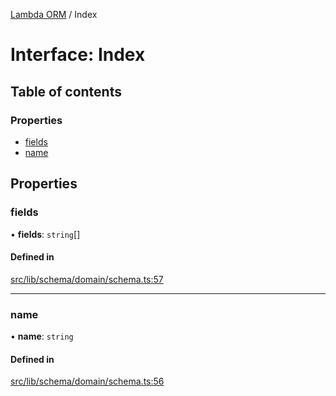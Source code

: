[Lambda ORM](../README.md) / Index

# Interface: Index

## Table of contents

### Properties

- [fields](Index.md#fields)
- [name](Index.md#name)

## Properties

### fields

• **fields**: `string`[]

#### Defined in

[src/lib/schema/domain/schema.ts:57](https://github.com/lambda-orm/lambdaorm-base/blob/eca2d8e/src/lib/schema/domain/schema.ts#L57)

___

### name

• **name**: `string`

#### Defined in

[src/lib/schema/domain/schema.ts:56](https://github.com/lambda-orm/lambdaorm-base/blob/eca2d8e/src/lib/schema/domain/schema.ts#L56)

